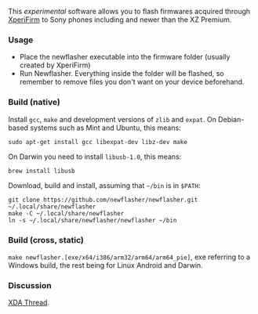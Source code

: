 This *experimental* software allows you to flash firmwares acquired through [XperiFirm](https://forum.xda-developers.com/crossdevice-dev/sony/pc-xperifirm-xperia-firmware-downloader-t2834142) to Sony phones including and newer than the XZ  Premium. 

### Usage

- Place the newflasher executable into the firmware folder (usually created by XperiFirm)
- Run Newflasher. Everything inside the folder will be flashed, so remember to remove files you don't want on your device beforehand. 

### Build (native)

Install `gcc`, `make` and development versions of `zlib` and `expat`. On Debian-based systems such as Mint and Ubuntu, this means:

    sudo apt-get install gcc libexpat-dev libz-dev make

On Darwin you need to install `libusb-1.0`, this means:

    brew install libusb

Download, build and install, assuming that `~/bin` is in `$PATH`:

    git clone https://github.com/newflasher/newflasher.git ~/.local/share/newflasher
    make -C ~/.local/share/newflasher
    ln -s ~/.local/share/newflasher/newflasher ~/bin

### Build (cross, static)

`make newflasher.[exe/x64/i386/arm32/arm64/arm64_pie]`, exe referring to a Windows build, the rest being for Linux Android and Darwin.

### Discussion

[XDA Thread](https://forum.xda-developers.com/crossdevice-dev/sony/progress-newflasher-xperia-command-line-t3619426). 
